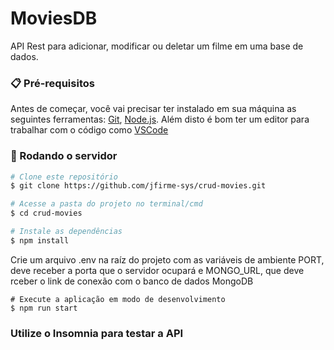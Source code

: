 # MoviesDB

API Rest para adicionar, modificar ou deletar um filme em uma base de dados.

### 📋 Pré-requisitos

Antes de começar, você vai precisar ter instalado em sua máquina as seguintes ferramentas:
[Git](https://git-scm.com), [Node.js](https://nodejs.org/en/). 
Além disto é bom ter um editor para trabalhar com o código como [VSCode](https://code.visualstudio.com/)

### 🎲 Rodando o servidor

```bash
# Clone este repositório
$ git clone https://github.com/jfirme-sys/crud-movies.git

# Acesse a pasta do projeto no terminal/cmd
$ cd crud-movies

# Instale as dependências
$ npm install
```

Crie um arquivo .env na raíz do projeto com as variáveis de ambiente PORT, deve receber a porta que o servidor ocupará e MONGO_URL, que deve rceber o link de conexão com o banco de dados MongoDB

```
# Execute a aplicação em modo de desenvolvimento
$ npm run start
```

### Utilize o Insomnia para testar a API

